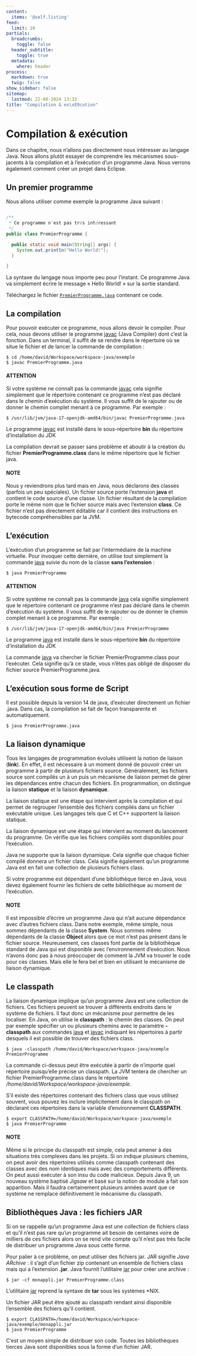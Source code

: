 ```yaml
---
content:
  items: '@self.listing'
feed:
  limit: 10
partials:
  breadcrumbs:
    toggle: false
  header_subtitle:
    toggle: true
  metadata:
    where: header
process:
  markdown: true
  twig: false
show_sidebar: false
sitemap:
  lastmod: 22-08-2024 13:32
title: "Compilation & ex\xE9cution"
---
```

# Compilation & exécution

Dans ce chapitre, nous n’allons pas directement nous intéresser au langage Java.
Nous allons plutôt essayer de comprendre les mécanismes sous-jacents à la compilation et à l’exécution
d’un programme Java. Nous verrons également comment créer un projet dans Eclipse.

## Un premier programme

Nous allons utiliser comme exemple la programme Java suivant :

```java

/**
 * Ce programme n'est pas très intéressant
 */
public class PremierProgramme {

  public static void main(String[] args) {
    System.out.println("Hello World!");
  }

}
```

La syntaxe du langage nous importe peu pour l’instant. Ce programme Java va simplement écrire
le message « Hello World! » sur la sortie standard.

Téléchargez le fichier [`PremierProgramme.java`](samples/PremierProgramme.java)
contenant ce code.

## La compilation

Pour pouvoir exécuter ce programme, nous allons devoir le compiler. Pour cela,
nous devons utiliser le programme [javac](https://docs.oracle.com/en/java/javase/17/docs/specs/man/javac.html) (Java Compiler) dont c’est la fonction.
Dans un terminal, il suffit de se rendre dans le répertoire où se situe le fichier
et de lancer la commande de compilation :

```shell
$ cd /home/david/Workspace/workspace-java/exemple
$ javac PremierProgramme.java
```

#### ATTENTION
Si votre système ne connaît pas la commande [javac](https://docs.oracle.com/en/java/javase/17/docs/specs/man/javac.html) cela signifie simplement
que le répertoire contenant ce programme n’est pas déclaré dans le chemin d’exécution
du système. Il vous suffit de le rajouter ou de donner le chemin complet menant à
ce programme. Par exemple :

```shell
$ /usr/lib/jvm/java-17-openjdk-amd64/bin/javac PremierProgramme.java
```

Le programme [javac](https://docs.oracle.com/en/java/javase/17/docs/specs/man/javac.html) est installé dans le sous-répertoire **bin** du répertoire
d’installation du JDK

La compilation devrait se passer sans problème et aboutir à la création du fichier
**PremierProgramme.class** dans le même répertoire que le fichier java.

#### NOTE
Nous y reviendrons plus tard mais en Java, nous déclarons des classes (parfois un peu spéciales).
Un fichier source porte l’extension **java** et contient le code source d’une classe. Un fichier
résultant de la compilation porte le même nom que le fichier source mais avec l’extension **class**.
Ce fichier n’est pas directement éditable car il contient des instructions en bytecode compréhensibles
par la JVM.

## L’exécution

L’exécution d’un programme se fait par l’intermédiaire de la machine virtuelle. Pour invoquer cette
dernière, on utilise tout simplement la commande [java](https://docs.oracle.com/en/java/javase/17/docs/specs/man/java.html) suivie du nom de la classe **sans l’extension** :

```shell
$ java PremierProgramme
```

#### ATTENTION
Si votre système ne connaît pas la commande [java](https://docs.oracle.com/en/java/javase/17/docs/specs/man/java.html) cela signifie simplement
que le répertoire contenant ce programme n’est pas déclaré dans le chemin d’exécution
du système. Il vous suffit de le rajouter ou de donner le chemin complet menant à
ce programme. Par exemple :

```shell
$ /usr/lib/jvm/java-17-openjdk-amd64/bin/java PremierProgramme
```

Le programme [java](https://docs.oracle.com/en/java/javase/17/docs/specs/man/java.html) est installé dans le sous-répertoire **bin** du répertoire
d’installation du JDK

La commande [java](https://docs.oracle.com/en/java/javase/17/docs/specs/man/java.html) va chercher le fichier PremierProgramme.class pour l’exécuter.
Cela signifie qu’à ce stade, vous n’êtes pas obligé de disposer du fichier source
PremierProgramme.java.

## L’exécution sous forme de Script

Il est possible depuis la version 14 de java, d’exécuter directement un fichier .java. Dans cas, la compilation se fait de façon transparente et automatiquement.

```shell
$ java PremierProgramme.java
```

## La liaison dynamique

Tous les langages de programmation évolués utilisent la notion de liaison (**link**).
En effet, il est nécessaire à un moment donné de pouvoir créer un programme à partir
de plusieurs fichiers source. Généralement, les fichiers source sont compilés un à un
puis un mécanisme de liaison permet de gérer les dépendances entre chacun des fichiers.
En programmation, on distingue la liaison **statique** et la liaison **dynamique**.

La liaison statique est une étape qui intervient après la compilation et qui permet
de regrouper l’ensemble des fichiers compilés dans un fichier exécutable unique. Les langages
tels que C et C++ supportent la liaison statique.

La liaison dynamique est une étape qui intervient au moment du lancement du programme.
On vérifie que les fichiers compilés sont disponibles pour l’exécution.

Java ne supporte que la liaison dynamique. Cela signifie que chaque fichier compilé
donnera un fichier class. Cela signifie également qu’un programme Java est en fait
une collection de plusieurs fichiers class.

Si votre programme est dépendant d’une bibliothèque tierce en Java, vous devez également fournir
les fichiers de cette bibliothèque au moment de l’exécution.

#### NOTE
Il est impossible d’écrire un programme Java qui n’ait aucune dépendance avec d’autres
fichiers class. Dans notre exemple, même simple, nous sommes dépendants de la classe
**System**. Nous sommes même dépendants de la classe **Object** alors que ce mot
n’est pas présent dans le fichier source. Heureusement, ces classes font partie
de la bibliothèque standard de Java qui est disponible avec l’environnement d’exécution.
Nous n’avons donc pas à nous préoccuper de comment la JVM va trouver le code pour
ces classes. Mais elle le fera bel et bien en utilisant le mécanisme de liaison
dynamique.

## Le classpath

La liaison dynamique implique qu’un programme Java est une collection de fichiers.
Ces fichiers peuvent se trouver à différents endroits dans le système de fichiers.
Il faut donc un mécanisme pour permettre de les localiser. En Java, on utilise
le **classpath** : le chemin des classes. On peut par exemple spécifier un
ou plusieurs chemins avec le paramètre **-classpath** aux commandes [java](https://docs.oracle.com/en/java/javase/17/docs/specs/man/java.html) et [javac](https://docs.oracle.com/en/java/javase/17/docs/specs/man/javac.html)
indiquant les répertoires à partir desquels il est possible de trouver des fichiers
class.

```shell
$ java -classpath /home/david/Workspace/workspace-java/exemple PremierProgramme
```

La commande ci-dessus peut être exécutée à partir de n’importe quel répertoire
puisqu’elle précise un classpath. La JVM tentera de chercher un fichier PremierProgramme.class
dans le répertoire  */home/david/Workspace/workspace-java/exemple*.

S’il existe des répertoires contenant des fichiers class que vous utilisez souvent,
vous pouvez les inclure implicitement dans le classpath on déclarant ces répertoires
dans la variable d’environnement **CLASSPATH**.

```shell
$ export CLASSPATH=/home/david/Workspace/workspace-java/exemple
$ java PremierProgramme
```

#### NOTE
Même si le principe du classpath est simple, cela peut amener à des situations
très complexes dans les projets. Si on indique plusieurs chemins, on peut avoir
des répertoires utilisés comme classpath contenant des classes avec des nom identiques
mais avec des comportements différents. On peut aussi exécuter à son insu du code malicieux.
Depuis Java 9, un nouveau système baptisé *Jigsaw* et basé sur la notion de module a fait son apparition.
Mais il faudra certainement plusieurs années avant que ce système ne remplace
définitivement le mécanisme du classpath.

## Bibliothèques Java : les fichiers JAR

Si on se rappelle qu’un programme Java est une collection de fichiers class et qu’il n’est pas rare
qu’un programme ait besoin de centaines voire de milliers de ces fichiers alors on se rend vite
compte qu’il n’est pas très facile de distribuer un programme Java sous cette forme.

Pour palier à ce problème, on peut utiliser des fichiers jar. JAR signifie *Java ARchive* :
il s’agit d’un fichier zip contenant un ensemble de fichiers class mais qui a l’extension **.jar**.
Java fournit l’utilitaire [jar](https://docs.oracle.com/en/java/javase/17/docs/specs/man/jar.html) pour créer une archive :

```shell
$ jar -cf monappli.jar PremierProgramme.class
```

L’utilitaire [jar](https://docs.oracle.com/en/java/javase/17/docs/specs/man/jar.html) reprend la syntaxe de **tar** sous les systèmes \*NIX.

Un fichier JAR peut être ajouté au classpath rendant ainsi disponible l’ensemble
des fichiers qu’il contient.

```shell
$ export CLASSPATH=/home/david/Workspace/workspace-java/exemple/monappli.jar
$ java PremierProgramme
```

C’est un moyen simple de distribuer son code. Toutes les bibliothèques tierces
Java sont disponibles sous la forme d’un fichier JAR.